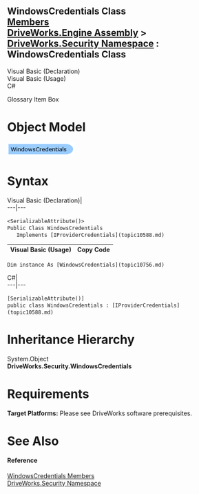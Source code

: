 WindowsCredentials Class   
[Members](topic10757.md)   
[DriveWorks.Engine Assembly](topic2156.md) > [DriveWorks.Security Namespace](topic10574.md) : WindowsCredentials Class  
---  
  
Visual Basic (Declaration)    
Visual Basic (Usage)    
C# 

Glossary Item Box

# Object Model

![](dotnetdiagramimages/image543.png)

# Syntax

Visual Basic (Declaration)|   
---|---  
      
    
    <SerializableAttribute()>
    Public Class WindowsCredentials 
       Implements [IProviderCredentials](topic10588.md)   
  
Visual Basic (Usage)| Copy Code  
---|---  
      
    
    Dim instance As [WindowsCredentials](topic10756.md)  
  
C#|   
---|---  
      
    
    [SerializableAttribute()]
    public class WindowsCredentials : [IProviderCredentials](topic10588.md)    
  
# Inheritance Hierarchy

System.Object  
**DriveWorks.Security.WindowsCredentials**  


# Requirements

**Target Platforms:** Please see DriveWorks software prerequisites.

# See Also

#### Reference

[WindowsCredentials Members](topic10757.md)   
[DriveWorks.Security Namespace](topic10574.md)


